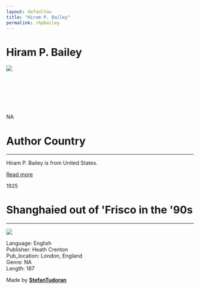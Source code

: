 ```yaml
---
layout: defaultau
title: "Hiram P. Bailey"
permalink: /hpbailey
---
```

<!-- partial:index.partial.html -->
<div class="content">
    <h1>Hiram P. Bailey</h1>
    <div class="quote">
        <div><img src="NA" class="logo"></div>
    </div>
    <div class="timeline">
        <div style="padding-bottom:100px;"></div>
        <div class="block">
            <div class="date right"><p class="right"> NA </p></div>
            <div class="dot"></div>
            <div class="left first">
                <h1>Author Country</h1><hr>
            <p>Hiram P. Bailey is from United States.</p>
                <a href="NA" target="_blank">Read more</a>
            </div>
        </div>
        <div class="block">
            <div class="date left"><p class="left">1925</p></div>
            <div class="dot"></div>
            <div class="right">
                <h1>Shanghaied out of 'Frisco in the '90s</h1><hr>
                <p><img src="https://m.media-amazon.com/images/I/41nczCGwQJL._AC_SY780_.jpg"></p>
                <p>
                Language: English<br/>
                Publisher: Heath Crenton<br/>
                Pub_location: London, England<br/>
                Genre: NA<br/>
                Length: 187</p>
            </div>
        </div>
        <div id="footer">
        <p id="copyright">Made by&nbsp;<strong><a href="https://www.linkedin.com/in/nicolae-stefan-tudoran-b02291127/" target="_blank">StefanTudoran</a></strong></p>
    </div>
</div>
<!-- partial -->
  <script src='https://cdnjs.cloudflare.com/ajax/libs/jquery/3.1.1/jquery.min.js'></script><script  src="assets/js/authorscript.js"></script>